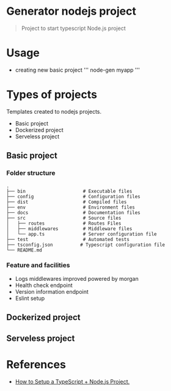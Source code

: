 Generator nodejs project
========================
> Project to start typescript Node.js project

# Usage
- creating new basic project
''' node-gen myapp '''

# Types of projects
Templates created to nodejs projects.
- Basic project
- Dockerized project
- Serveless project

## Basic project
### Folder structure
    .
    ├── bin                     # Executable files
    ├── config                  # Configuration files
    ├── dist                    # Compiled files
    ├── env                     # Environment files
    ├── docs                    # Documentation files
    ├── src                     # Source files
    │   ├── routes              # Routes Files
    │   ├── middlewares         # Middleware files
    │   └── app.ts              # Server configuration file
    ├── test                    # Automated tests
    ├── tsconfig.json          # Typescript configuration file
    └── README.md

### Feature and facilities
- Logs middlewares improved powered by morgan
- Health check endpoint
- Version information endpoint
- Eslint setup

## Dockerized project
## Serveless project

# References
- [ How to Setup a TypeScript + Node.js Project. ](https://khalilstemmler.com/blogs/typescript/node-starter-project/)
